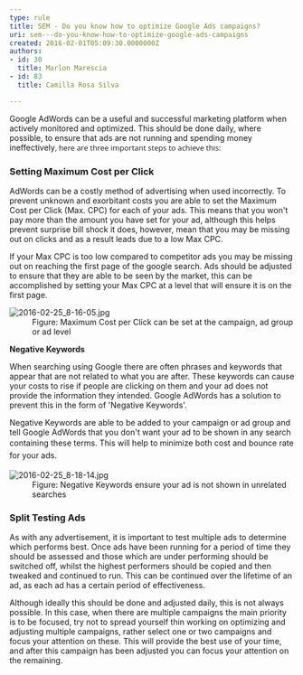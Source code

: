 ```yaml
---
type: rule
title: SEM - Do you know how to optimize Google Ads campaigns?
uri: sem---do-you-know-how-to-optimize-google-ads-campaigns
created: 2016-02-01T05:09:30.0000000Z
authors:
- id: 30
  title: Marlon Marescia
- id: 83
  title: Camilla Rosa Silva

---
```




<span class='intro'> <p>Google AdWords can be a useful and successful marketing platform when actively monitored and optimized. This should be done daily, where possible, to ensure that ads are not running and spending money ineffectively<span style="font-size&#58;10pt;font-family&#58;&quot;open sans&quot;, sans-serif;">, here are three important steps to achieve this&#58;</span></p> </span>

<h3 class="ssw15-rteElement-H3">Setting Maximum Cost per Click <br></h3><p>AdWords can be a costly method of advertising when used incorrectly. To prevent unknown and exorbitant costs you are able to set the Maximum Cost per Click (Max. CPC) for each of your ads. This means that you won't pay more than the amount you have set for your ad, although this helps prevent surprise bill shock it does,​ however, mean that you may be missing out on clicks and as a result leads due to a low Max CPC.&#160;</p><p>If your Max CPC is too low compared to competitor ads you may be missing out on reaching the first page of the google search. Ads should be adjusted to ensure that they are able to be seen by the market, this can be accomplished by setting your Max CPC at a level that will ensure it is on the first page.</p><dl class="image"><dt><img src="/SiteAssets/do-you-know-how-to-optimize-google-adwords-campaigns/2016-02-25_8-16-05.jpg" alt="2016-02-25_8-16-05.jpg" /></dt><dd>Figure&#58; Maximum Cost per Click can be set at the campaign, ad group or ad level</dd></dl><p>
   <strong>Negative Keywords</strong></p><p>When searching using Google there are often phrases and keywords that appear that are not related to what you are after. These keywords can cause your costs to rise if people are clicking on them and your ad does not provide the information they intended. Google AdWords has a solution to prevent this in the form of 'Negative Keywords'.&#160;</p><p>Negative Keywords are able to be added to your campaign or ad group&#160;and tell Google AdWords that you don't want your ad to be shown in any search containing these terms. This will help to minimize both <span style="line-height&#58;1.6;">cost and bounce rate for your ads.</span><br></p><dl class="image"><dt><img src="/SiteAssets/do-you-know-how-to-optimize-google-adwords-campaigns/2016-02-25_8-18-14.jpg" alt="2016-02-25_8-18-14.jpg" /></dt><dd>Figure&#58; Negative Keywords ensure your ad is not shown in unrelated searches</dd></dl> 
<h3 class="ssw15-rteElement-H3">Split Testing Ads <br></h3><p>As with any advertisement, it is important to test multiple ads to determine which performs best. Once ads have been running for a period of time&#160;they should be assessed and those which are under performing should be switched off, whilst the highest performers should be copied and then tweaked and continued to run. This can be continued over the lifetime of an ad, as each ad has a certain period of effectiveness. <br></p><p>Although ideally this should be done and adjusted daily, this is not always possible. In this case, when there are multiple campaigns the main priority is to be focused, try not to spread yourself thin working on optimizing and adjusting&#160;multiple campaigns, rather select one or two campaigns and focus your attention on these. This will provide the best use of your time, and after this campaign has been adjusted you can focus your attention on the remaining.</p>


